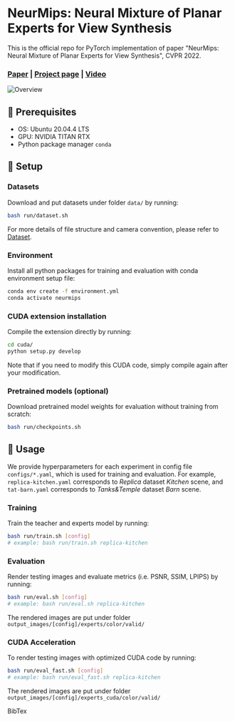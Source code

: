 # NeurMips: Neural Mixture of Planar Experts for View Synthesis
This is the official repo for PyTorch implementation of paper "NeurMips: Neural Mixture of Planar Experts for View Synthesis", CVPR 2022. 
### [Paper](https://arxiv.org/abs/2204.13696) | [Project page](https://zhihao-lin.github.io/neurmips/) | [Video](https://youtu.be/PV1dCTWL5Oo)
![Overview](doc/overview.png)

## 🌱 Prerequisites
- OS: Ubuntu 20.04.4 LTS
- GPU: NVIDIA TITAN RTX
- Python package manager `conda`
## 🌱 Setup
### Datasets 
Download and put datasets under folder `data/` by running:
```bash
bash run/dataset.sh
```
For more details of file structure and camera convention, please refer to [Dataset](doc/dataset.md). 
### Environment
Install all python packages for training and evaluation with conda environment setup file: 
```bash
conda env create -f environment.yml
conda activate neurmips
```
### CUDA extension installation
Compile the extension directly by running:
```bash
cd cuda/
python setup.py develop
```
Note that if you need to modify this CUDA code, simply compile again after your modification.

### Pretrained models (optional)
Download pretrained model weights for evaluation without training from scratch:
```bash
bash run/checkpoints.sh
```
## 🌱 Usage 
We provide hyperparameters for each experiment in config file `configs/*.yaml`, which is used for training and evaluation. For example, `replica-kitchen.yaml` corresponds to *Replica* dataset *Kitchen* scene, and `tat-barn.yaml` corresponds to *Tanks&Temple* dataset *Barn* scene.

### Training 
Train the teacher and experts model by running:
```bash
bash run/train.sh [config]
# example: bash run/train.sh replica-kitchen
```
### Evaluation
Render testing images and evaluate metrics (i.e. PSNR, SSIM, LPIPS) by running:
```bash
bash run/eval.sh [config]
# example: bash run/eval.sh replica-kitchen
```
The rendered images are put under folder `output_images/[config]/experts/color/valid/`
### CUDA Acceleration
To render testing images with optimized CUDA code by running:
```bash
bash run/eval_fast.sh [config]
# example: bash run/eval_fast.sh replica-kitchen
```
The rendered images are put under folder `output_images/[config]/experts_cuda/color/valid/`

BibTex